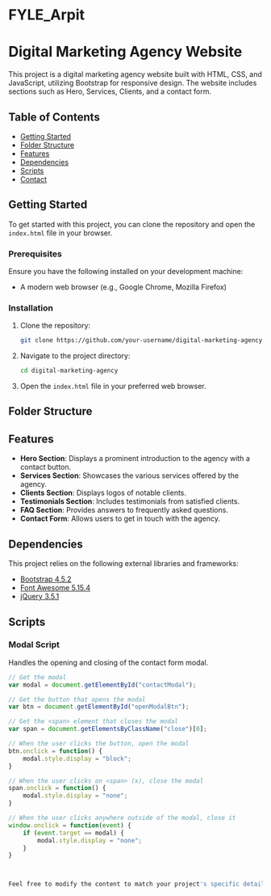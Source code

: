 # FYLE_Arpit
# Digital Marketing Agency Website

This project is a digital marketing agency website built with HTML, CSS, and JavaScript, utilizing Bootstrap for responsive design. The website includes sections such as Hero, Services, Clients, and a contact form.

## Table of Contents

- [Getting Started](#getting-started)
- [Folder Structure](#folder-structure)
- [Features](#features)
- [Dependencies](#dependencies)
- [Scripts](#scripts)
- [Contact](#contact)

## Getting Started

To get started with this project, you can clone the repository and open the `index.html` file in your browser.

### Prerequisites

Ensure you have the following installed on your development machine:
- A modern web browser (e.g., Google Chrome, Mozilla Firefox)

### Installation

1. Clone the repository:
    ```bash
    git clone https://github.com/your-username/digital-marketing-agency.git
    ```
2. Navigate to the project directory:
    ```bash
    cd digital-marketing-agency
    ```
3. Open the `index.html` file in your preferred web browser.

## Folder Structure



## Features

- **Hero Section**: Displays a prominent introduction to the agency with a contact button.
- **Services Section**: Showcases the various services offered by the agency.
- **Clients Section**: Displays logos of notable clients.
- **Testimonials Section**: Includes testimonials from satisfied clients.
- **FAQ Section**: Provides answers to frequently asked questions.
- **Contact Form**: Allows users to get in touch with the agency.

## Dependencies

This project relies on the following external libraries and frameworks:

- [Bootstrap 4.5.2](https://getbootstrap.com/docs/4.5/getting-started/introduction/)
- [Font Awesome 5.15.4](https://fontawesome.com/)
- [jQuery 3.5.1](https://jquery.com/)

## Scripts

### Modal Script

Handles the opening and closing of the contact form modal.

```javascript
// Get the modal
var modal = document.getElementById("contactModal");

// Get the button that opens the modal
var btn = document.getElementById("openModalBtn");

// Get the <span> element that closes the modal
var span = document.getElementsByClassName("close")[0];

// When the user clicks the button, open the modal
btn.onclick = function() {
    modal.style.display = "block";
}

// When the user clicks on <span> (x), close the modal
span.onclick = function() {
    modal.style.display = "none";
}

// When the user clicks anywhere outside of the modal, close it
window.onclick = function(event) {
    if (event.target == modal) {
        modal.style.display = "none";
    }
}



Feel free to modify the content to match your project's specific details and repository information.
